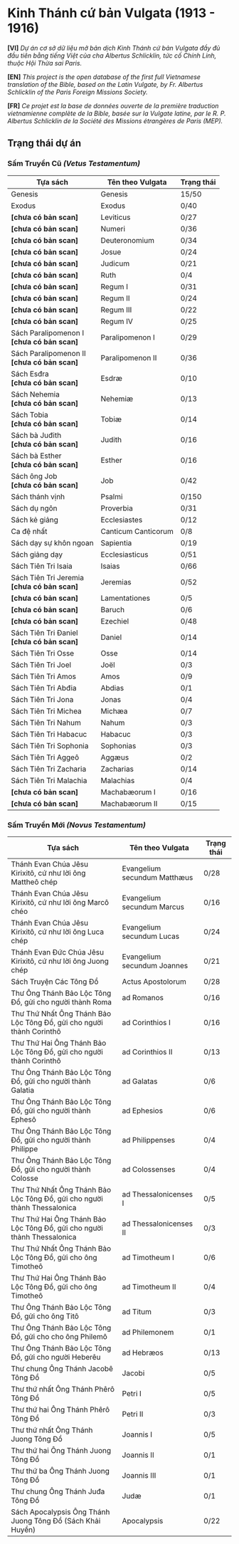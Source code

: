 # Kinh Thánh cứ bản Vulgata (1913 - 1916)
**[VI]** *Dự án cơ sở dữ liệu mở bản dịch Kinh Thánh cứ bản Vulgata đầy đủ đầu tiên bằng tiếng Việt của cha Albertus Schlicklin, tức cố Chính Linh, thuộc Hội Thừa sai Paris.*

**[EN]** *This project is the open database of the first full Vietnamese translation of the Bible, based on the Latin Vulgate, by Fr. Albertus Schlicklin of the Paris Foreign Missions Society.*

**[FR]** *Ce projet est la base de données ouverte de la première traduction vietnamienne complète de la Bible, basée sur la Vulgate latine, par le R. P. Albertus Schlicklin de la Société des Missions étrangères de Paris (MEP).*

## Trạng thái dự án

### Sấm Truyền Cũ *(Vetus Testamentum)*
|Tựa sách|Tên theo Vulgata|Trạng thái|
|--------|----------------|----------|
|Genesis|Genesis|15/50|
|Exodus|Exodus|0/40|
|**[chưa có bản scan]**|Leviticus|0/27|
|**[chưa có bản scan]**|Numeri|0/36|
|**[chưa có bản scan]**|Deuteronomium|0/34|
|**[chưa có bản scan]**|Josue|0/24|
|**[chưa có bản scan]**|Judicum|0/21|
|**[chưa có bản scan]**|Ruth|0/4|
|**[chưa có bản scan]**|Regum I|0/31|
|**[chưa có bản scan]**|Regum II|0/24|
|**[chưa có bản scan]**|Regum III|0/22|
|**[chưa có bản scan]**|Regum IV|0/25|
|Sách Paralipomenon I<br>**[chưa có bản scan]**|Paralipomenon I|0/29|
|Sách Paralipomenon II<br>**[chưa có bản scan]**|Paralipomenon II|0/36|
|Sách Esđra<br>**[chưa có bản scan]**|Esdræ|0/10|
|Sách Nehemia<br>**[chưa có bản scan]**|Nehemiæ|0/13|
|Sách Tobia<br>**[chưa có bản scan]**|Tobiæ|0/14|
|Sách bà Juđith<br>**[chưa có bản scan]**|Judith|0/16|
|Sách bà Esther<br>**[chưa có bản scan]**|Esther|0/16|
|Sách ông Job<br>**[chưa có bản scan]**|Job|0/42|
|Sách thánh vịnh|Psalmi|0/150|
|Sách dụ ngôn|Proverbia|0/31|
|Sách kẻ giảng|Ecclesiastes|0/12|
|Ca đệ nhất|Canticum Canticorum|0/8|
|Sách dạy sự khôn ngoan|Sapientia|0/19|
|Sách giảng dạy|Ecclesiasticus|0/51|
|Sách Tiên Tri Isaia|Isaias|0/66|
|Sách Tiên Tri Jeremia<br>**[chưa có bản scan]**|Jeremias|0/52|
|**[chưa có bản scan]**|Lamentationes|0/5|
|**[chưa có bản scan]**|Baruch|0/6|
|**[chưa có bản scan]**|Ezechiel|0/48|
|Sách Tiên Tri Đaniel<br>**[chưa có bản scan]**|Daniel|0/14|
|Sách Tiên Tri Osse|Osse|0/14|
|Sách Tiên Tri Joel|Joël|0/3|
|Sách Tiên Tri Amos|Amos|0/9|
|Sách Tiên Tri Abđia|Abdias|0/1|
|Sách Tiên Tri Jona|Jonas|0/4|
|Sách Tiên Tri Michea|Michæa|0/7|
|Sách Tiên Tri Nahum|Nahum|0/3|
|Sách Tiên Tri Habacuc|Habacuc|0/3|
|Sách Tiên Tri Sophonia|Sophonias|0/3|
|Sách Tiên Tri Aggeô|Aggæus|0/2|
|Sách Tiên Tri Zacharia|Zacharias|0/14|
|Sách Tiên Tri Malachia|Malachias|0/4|
|**[chưa có bản scan]**|Machabæorum I|0/16|
|**[chưa có bản scan]**|Machabæorum II|0/15|

### Sấm Truyền Mới *(Novus Testamentum)*
|Tựa sách|Tên theo Vulgata|Trạng thái|
|--------|----------------|----------|
|Thánh Evan Chúa Jêsu Kirixitô, cứ như lời ông Mattheô chép|Evangelium secundum Matthæus|0/28|
|Thánh Evan Chúa Jêsu Kirixitô, cứ như lời ông Marcô chéo|Evangelium secundum Marcus|0/16|
|Thánh Evan Chúa Jêsu Kirixitô, cứ như lời ông Luca chép|Evangelium secundum Lucas|0/24|
|Thánh Evan Đức Chúa Jêsu Kirixitô, cứ như lời ông Juong chép|Evangelium secundum Joannes|0/21|
|Sách Truyện Các Tông Đồ|Actus Apostolorum|0/28|
|Thư Ông Thánh Bảo Lộc Tông Đồ, gửi cho người thành Roma|ad Romanos|0/16|
|Thư Thứ Nhất Ông Thánh Bảo Lộc Tông Đồ, gửi cho người thành Corinthô|ad Corinthios I|0/16|
|Thư Thứ Hai Ông Thánh Bảo Lộc Tông Đồ, gửi cho người thành Corinthô|ad Corinthios II|0/13|
|Thư Ông Thánh Bảo Lộc Tông Đồ, gửi cho người thành Galatia|ad Galatas|0/6|
|Thư Ông Thánh Bảo Lộc Tông Đồ, gửi cho người thành Ephesô|ad Ephesios|0/6|
|Thư Ông Thánh Bảo Lộc Tông Đồ, gửi cho người thành Philippe|ad Philippenses|0/4|
|Thư Ông Thánh Bảo Lộc Tông Đồ, gửi cho người thành Colosse|ad Colossenses|0/4|
|Thư Thứ Nhất Ông Thánh Bảo Lộc Tông Đồ, gửi cho người thành Thessalonica|ad Thessalonicenses I|0/5|
|Thư Thứ Hai Ông Thánh Bảo Lộc Tông Đồ, gửi cho người thành Thessalonica|ad Thessalonicenses II|0/3|
|Thư Thứ Nhất Ông Thánh Bảo Lộc Tông Đồ, gửi cho ông Timotheô|ad Timotheum I|0/6|
|Thư Thứ Hai Ông Thánh Bảo Lộc Tông Đồ, gửi cho ông Timotheô|ad Timotheum II|0/4|
|Thư Ông Thánh Bảo Lộc Tông Đồ, gửi cho ông Titô|ad Titum|0/3|
|Thư Ông Thánh Bảo Lộc Tông Đồ, gửi cho cho ông Philemô|ad Philemonem|0/1|
|Thư Ông Thánh Bảo Lộc Tông Đồ, gửi cho người Heberêu|ad Hebræos|0/13|
|Thư chung Ông Thánh Jacobê Tông Đồ|Jacobi|0/5|
|Thư thứ nhất Ông Thánh Phêrô Tông Đồ|Petri I|0/5|
|Thư thứ hai Ông Thánh Phêrô Tông Đồ|Petri II|0/3|
|Thư thứ nhất Ông Thánh Juong Tông Đồ|Joannis I|0/5|
|Thư thứ hai Ông Thánh Juong Tông Đồ|Joannis II|0/1|
|Thư thứ ba Ông Thánh Juong Tông Đồ|Joannis III|0/1|
|Thư chung Ông Thánh Juđa Tông Đồ|Judæ|0/1|
|Sách Apocalypsis Ông Thánh Juong Tông Đồ (Sách Khải Huyền)|Apocalypsis|0/22|
